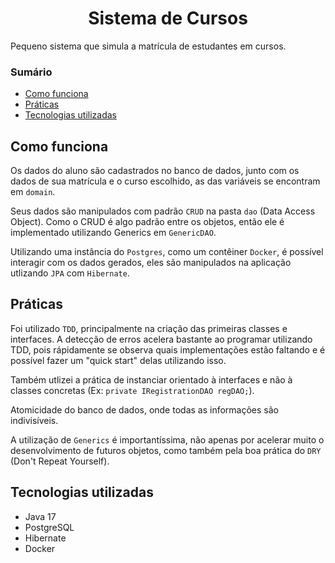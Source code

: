<h1 align="center">Sistema de Cursos</h1>

Pequeno sistema que simula a matrícula de estudantes em cursos.

### Sumário
- [Como funciona](#como-funciona)
- [Práticas](#práticas)
- [Tecnologias utilizadas](#tecnologias-utilizadas)

## Como funciona
Os dados do aluno são cadastrados no banco de dados, junto com os dados de sua matrícula e o curso escolhido, as das variáveis se encontram em `domain`.

Seus dados são manipulados com padrão `CRUD` na pasta `dao` (Data Access Object). Como o CRUD é algo padrão entre os objetos, então ele é implementado utilizando Generics em `GenericDAO`.

Utilizando uma instância do `Postgres`, como um contêiner `Docker`, é possível interagir com os dados gerados, eles são manipulados na aplicação utlizando `JPA` com `Hibernate`.

## Práticas
Foi utilizado `TDD`, principalmente na criação das primeiras classes e interfaces. A detecção de erros acelera bastante ao programar utilizando TDD, pois rápidamente se observa quais implementações estão faltando e é possível fazer um "quick start" delas utilizando isso.

Também utlizei a prática de instanciar orientado à interfaces e não à classes concretas (Ex: ```private IRegistrationDAO regDAO;```).

Atomicidade do banco de dados, onde todas as informações são indivisíveis.

A utilização de `Generics` é importantíssima, não apenas por acelerar muito o desenvolvimento de futuros objetos, como também pela boa prática do `DRY` (Don't Repeat Yourself).

## Tecnologias utilizadas
* Java 17
* PostgreSQL
* Hibernate
* Docker